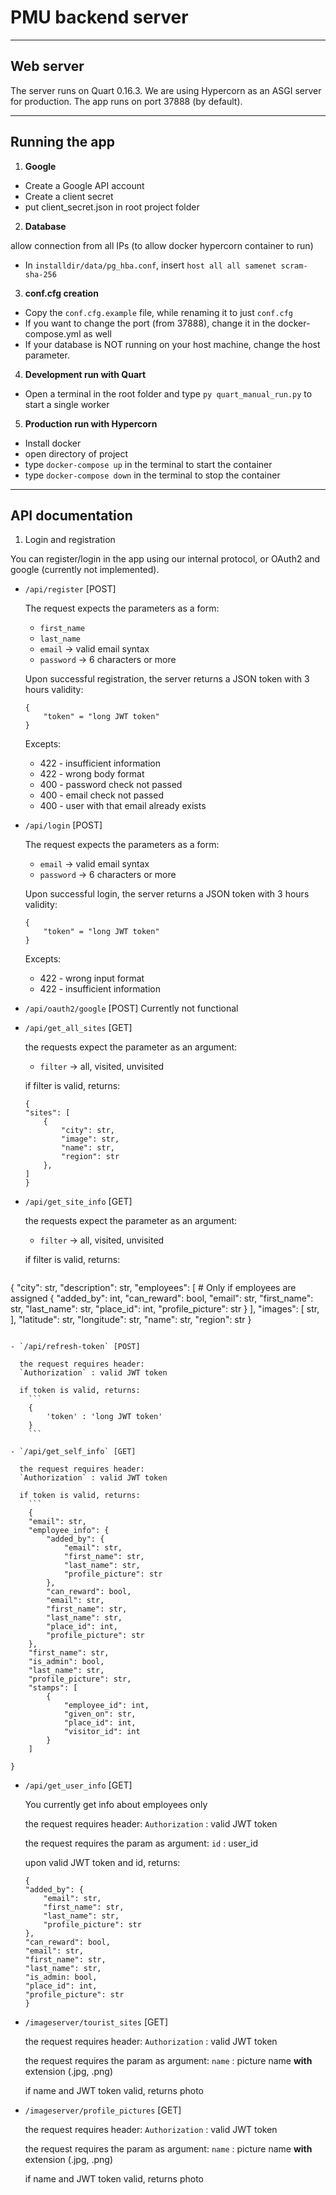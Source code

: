 # PMU backend server

---

## Web server

The server runs on Quart 0.16.3. We are using Hypercorn as an ASGI server for production. The app runs on port 37888 (by
default).

---

## Running the app

1. **Google**

- Create a Google API account
- Create a client secret
- put client_secret.json in root project folder

2. **Database**

allow connection from all IPs (to allow docker hypercorn container to run)

- In `installdir/data/pg_hba.conf`, insert `host all all samenet scram-sha-256`

3. **conf.cfg creation**

- Copy the `conf.cfg.example` file, while renaming it to just `conf.cfg`
- If you want to change the port (from 37888), change it in the docker-compose.yml as well
- If your database is NOT running on your host machine, change the host parameter.

4. **Development run with Quart**

- Open a terminal in the root folder and type `py quart_manual_run.py` to start a single worker

5. **Production run with Hypercorn**

- Install docker
- open directory of project
- type `docker-compose up` in the terminal to start the container
- type `docker-compose down` in the terminal to stop the container

---

## API documentation

1. Login and registration

You can register/login in the app using our internal protocol, or OAuth2 and google (currently not implemented).

- `/api/register` [POST]

  The request expects the parameters as a form:
    - `first_name`
    - `last_name`
    - `email` -> valid email syntax
    - `password` -> 6 characters or more

  Upon successful registration, the server returns a JSON token with 3 hours validity:
    ```
    {
        "token" = "long JWT token"
    }
    ```

  Excepts:
    - 422 - insufficient information
    - 422 - wrong body format
    - 400 - password check not passed
    - 400 - email check not passed
    - 400 - user with that email already exists

- `/api/login` [POST]

  The request expects the parameters as a form:
    - `email` -> valid email syntax
    - `password` -> 6 characters or more

  Upon successful login, the server returns a JSON token with 3 hours validity:
    ```
    {
        "token" = "long JWT token"
    }
    ```

  Excepts:
    - 422 - wrong input format
    - 422 - insufficient information

- `/api/oauth2/google` [POST]
  Currently not functional

- `/api/get_all_sites` [GET]

  the requests expect the parameter as an argument:
    - `filter` -> all, visited, unvisited

  if filter is valid, returns:
    ```
    {
    "sites": [
        {
            "city": str,
            "image": str,
            "name": str,
            "region": str
        },
    ]
    }
    ```

- `/api/get_site_info` [GET]

  the requests expect the parameter as an argument:
    - `filter` -> all, visited, unvisited

  if filter is valid, returns:
    ```

{
"city": str,
"description": str,
"employees": [ # Only if employees are assigned {
"added_by": int,
"can_reward": bool,
"email": str,
"first_name": str,
"last_name": str,
"place_id": int,
"profile_picture": str }
],
"images": [
str,
],
"latitude": str,
"longitude": str,
"name": str,
"region": str }

```

- `/api/refresh-token` [POST]

  the request requires header:
  `Authorization` : valid JWT token

  if token is valid, returns:
    ```
    {
        'token' : 'long JWT token'
    }
    ```

- `/api/get_self_info` [GET]

  the request requires header:
  `Authorization` : valid JWT token

  if token is valid, returns:
    ```
    {
    "email": str,
    "employee_info": {
        "added_by": {
            "email": str,
            "first_name": str,
            "last_name": str,
            "profile_picture": str
        },
        "can_reward": bool,
        "email": str,
        "first_name": str,
        "last_name": str,
        "place_id": int,
        "profile_picture": str
    },
    "first_name": str,
    "is_admin": bool,
    "last_name": str,
    "profile_picture": str,
    "stamps": [
        {
            "employee_id": int,
            "given_on": str,
            "place_id": int,
            "visitor_id": int
        }
    ]

}
```

- `/api/get_user_info` [GET]

  You currently get info about employees only

  the request requires header:
  `Authorization` : valid JWT token

  the request requires the param as argument:
  `id` : user_id

  upon valid JWT token and id, returns:
    ```
    {
    "added_by": {
        "email": str,
        "first_name": str,
        "last_name": str,
        "profile_picture": str
    },
    "can_reward": bool,
    "email": str,
    "first_name": str,
    "last_name": str,
    "is_admin: bool,
    "place_id": int,
    "profile_picture": str
    }
    ```
- `/imageserver/tourist_sites` [GET]

  the request requires header:
  `Authorization` : valid JWT token

  the request requires the param as argument:
  `name` : picture name **with** extension (.jpg, .png)

  if name and JWT token valid, returns photo

- `/imageserver/profile_pictures` [GET]

  the request requires header:
  `Authorization` : valid JWT token

  the request requires the param as argument:
  `name` : picture name **with** extension (.jpg, .png)

  if name and JWT token valid, returns photo